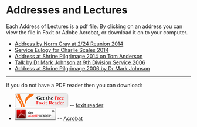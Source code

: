 # Addresses and Lectures

Each Address of Lectures is a pdf file. By clicking on an address you can view the file in Foxit or Adobe Acrobat, or download it on to your computer.

  * [Address by Norm Gray at 2/24 Reunion 2014](lecture/gray2014.pdf)
  * [Service Eulogy for Charlie Scales 2014](lecture/Scales2014.pdf)
  * [Address at Shrine Pilgrimage 2014 on Tom Anderson](lecture/Shrine2014.pdf)
  * [Talk by Dr Mark Johnson at 9th Division Service 2006](lecture/Johnson-9th-2006.pdf)
  * [Address at Shrine Pilgrimage 2006 by Dr Mark Johnson](lecture/Shrine2006.pdf)

---

If you do not have a PDF reader then you can download:


  * ![foxit reader](images/pdf_foxit.gif) -- [foxit reader](http://www.foxitsoftware.com/pdf/reader/reader-interstitial.html)
  * ![acrobat reader](images/pdf_adobe.gif) -- [Acrobat](http://get.adobe.com/uk/reader/)

